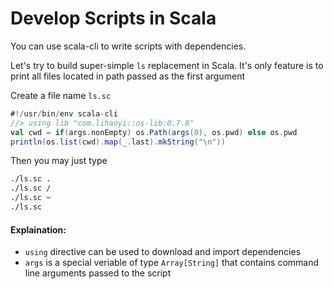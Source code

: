 <!--
  File was generated from based on docs/cookbooks/scripting.md, do not edit manually!
-->

# Develop Scripts in Scala

You can use scala-cli to write scripts with dependencies.

Let's try to build super-simple `ls` replacement in Scala. It's only feature is to
print all files located in path passed as the first argument

Create a file name `ls.sc`
```scala
#!/usr/bin/env scala-cli
//> using lib "com.lihaoyi::os-lib:0.7.8"
val cwd = if(args.nonEmpty) os.Path(args(0), os.pwd) else os.pwd
println(os.list(cwd).map(_.last).mkString("\n"))
```

Then you may just type

``` bash
./ls.sc .
./ls.sc /
./ls.sc ~
./ls.sc
```

#### Explaination:

 - `using` directive can be used to download and import dependencies
 - `args` is a special veriable of type `Array[String]` that contains command line arguments passed to the script